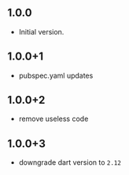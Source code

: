 ## 1.0.0

- Initial version.

## 1.0.0+1

- pubspec.yaml updates

## 1.0.0+2

- remove useless code

## 1.0.0+3

- downgrade dart version to ```2.12```
